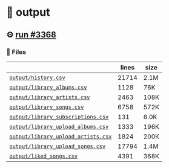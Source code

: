 # 📝  output 

## ⚙️ [run #3368](https://github.com/jwenerd/ytm-dl/actions/runs/13101451467)

### 📁 Files

|                                                                         |lines|size|
|-------------------------------------------------------------------------|-----|----|
|[`output/history.csv` ](output/history.csv)                              |21714|2.1M|
|[`output/library_albums.csv` ](output/library_albums.csv)                |1128 |76K |
|[`output/library_artists.csv` ](output/library_artists.csv)              |2463 |108K|
|[`output/library_songs.csv` ](output/library_songs.csv)                  |6758 |572K|
|[`output/library_subscriptions.csv` ](output/library_subscriptions.csv)  |131  |8.0K|
|[`output/library_upload_albums.csv` ](output/library_upload_albums.csv)  |1333 |196K|
|[`output/library_upload_artists.csv` ](output/library_upload_artists.csv)|1824 |200K|
|[`output/library_upload_songs.csv` ](output/library_upload_songs.csv)    |17794|1.4M|
|[`output/liked_songs.csv` ](output/liked_songs.csv)                      |4391 |368K|